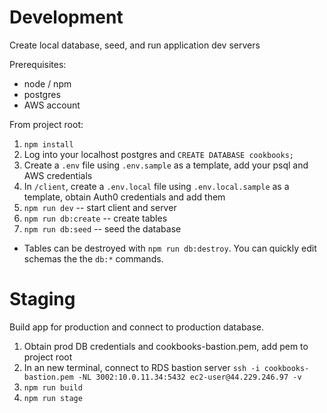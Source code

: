 # Development
Create local database, seed, and run application dev servers

Prerequisites:
- node / npm
- postgres
- AWS account

From project root:

1. `npm install`
2. Log into your localhost postgres and `CREATE DATABASE cookbooks;`
3. Create a `.env` file using `.env.sample` as a template, add your psql and AWS credentials
4. In `/client`, create a `.env.local` file using `.env.local.sample` as a template, obtain Auth0 credentials and add them
5. `npm run dev` -- start client and server
6. `npm run db:create` -- create tables
7. `npm run db:seed` -- seed the database

* Tables can be destroyed with `npm run db:destroy`. You can quickly edit schemas the the `db:*` commands.

# Staging
Build app for production and connect to production database.

1. Obtain prod DB credentials and cookbooks-bastion.pem, add pem to project root
2. In an new terminal, connect to RDS bastion server `ssh -i cookbooks-bastion.pem -NL 3002:10.0.11.34:5432 ec2-user@44.229.246.97 -v`
3. `npm run build`
4. `npm run stage` 